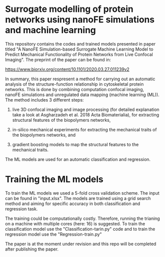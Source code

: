 # Surrogate modelling of protein networks using nanoFE simulations and machine learning

This repository contains the codes and trained models presented in paper titled "A NanoFE Simulation-based Surrogate Machine Learning Model to Predict Mechanical Functionality of Protein Networks from Live Confocal Imaging". The preprint of the paper can be found in: 

https://www.biorxiv.org/content/10.1101/2020.03.27.011239v2

In summary, this paper respresent a method for carrying out an automatic analysis of the structure-function relationship in cytoskeletal protein networks. This is done by combining computation confocal imaging, nanoFE simulations and unregulated data mapping (machine learning (ML)). The method includes 3 different steps:

  1. live 3D confocal imaging and image processing (for detailed explanation take a look at Asgharzadeh et al. 2018 Acta Biomaterialia), for extracting structural features of the biopolymers networks, 
  
  2. in-silico mechanical experiments for extracting the mechanical traits of the biopolymers networks, and
  3. gradient boosting models to map the structural features to the mechanical traits.

The ML models are used for an automatic classification and regression.

# Training the ML models
To train the ML models we used a 5-fold cross validation scheme. The input can be found in "input.xlsx". The models are trained using a grid search method and aiming for specific accuracy in both classification and regression task.

The training could be computationally costly. Therefore, running the trianing on a machine with multiple cores (here: 16) is suggested.
To train the classification model use the "Classification-tarin.py" code and to train the regression model use the "Regression-train.py"

The paper is at the moment under revision and this repo will be completed after publishing the paper.
